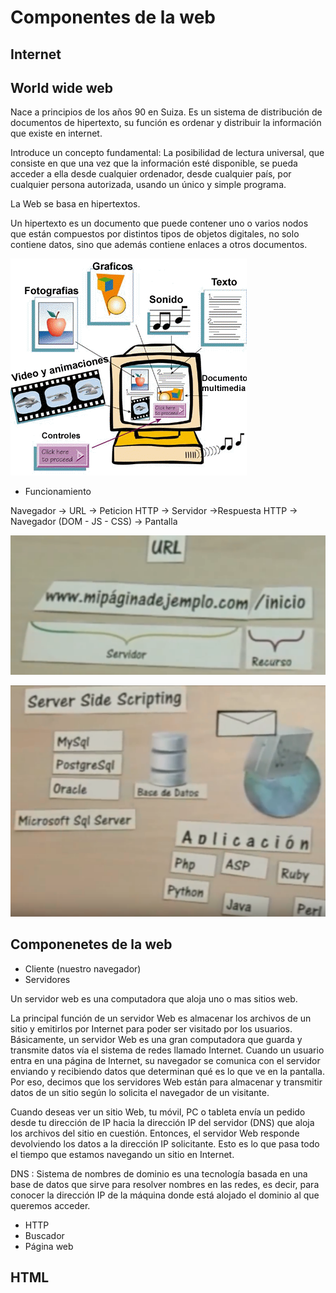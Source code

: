 # Componentes de la web

## Internet

## World wide web

Nace a principios de los años 90 en Suiza. Es un sistema de distribución de documentos de hipertexto, su función es ordenar y distribuir la información que existe en internet.

Introduce un concepto fundamental: La posibilidad de lectura universal, que consiste en que una vez que la información esté disponible, se pueda acceder a ella desde cualquier ordenador, desde cualquier país, por cualquier persona autorizada, usando un único y simple programa.

La Web se basa en hipertextos.

Un hipertexto es un documento que puede contener uno o varios nodos que están compuestos por distintos tipos de objetos digitales,
no solo contiene datos, sino que además contiene enlaces a otros documentos.

![hipertexto](images/hipertexto.gif)

* Funcionamiento

Navegador -> URL -> Peticion HTTP -> Servidor ->Respuesta HTTP -> Navegador (DOM - JS - CSS) -> Pantalla

![URL](images/url.PNG)

![Server](images/server.PNG)

## Componenetes de la web
- Cliente (nuestro navegador)
- Servidores

Un servidor web es una computadora que aloja uno o mas sitios web.

La principal función de un servidor Web es almacenar los archivos de un sitio y emitirlos por Internet para poder ser visitado por los usuarios. Básicamente, un servidor Web es una gran computadora que guarda y transmite datos vía el sistema de redes llamado Internet. Cuando un usuario entra en una página de Internet, su navegador se comunica  con el servidor enviando y recibiendo datos que determinan qué es lo que ve en la pantalla. Por eso, decimos que los servidores Web están para almacenar y transmitir datos de un sitio según lo solicita el navegador de un visitante.

 Cuando deseas ver un sitio Web, tu móvil, PC o tableta envía un pedido desde tu dirección de IP hacia la dirección IP del servidor (DNS) que aloja los archivos del sitio en cuestión. Entonces, el servidor Web responde devolviendo los datos a la dirección IP solicitante. Esto es lo que pasa todo el tiempo que estamos navegando un sitio en Internet.
 
 DNS : Sistema de nombres de dominio es una tecnología basada en una base de datos que sirve para resolver nombres en las redes, es decir, para conocer la dirección IP de la máquina donde está alojado el dominio al que queremos acceder.
 
 
 
- HTTP
- Buscador 
- Página web

## HTML






